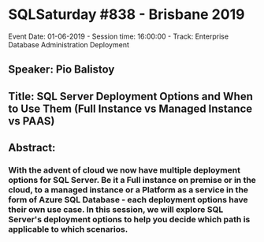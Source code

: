 # SQLSaturday #838 - Brisbane 2019
Event Date: 01-06-2019 - Session time: 16:00:00 - Track: Enterprise Database Administration  Deployment
## Speaker: Pio Balistoy
## Title: SQL Server Deployment Options and When to Use Them (Full Instance vs Managed Instance vs PAAS)
## Abstract:
### With the advent of cloud we now have multiple deployment options for SQL Server. Be it a Full instance on premise or in the cloud, to a managed instance or a Platform as a service in the form of Azure SQL Database - each deployment options have their own use case. In this session, we will explore SQL Server's deployment options to help you decide which path is applicable to which scenarios.
